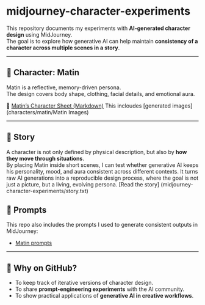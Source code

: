 # midjourney-character-experiments

This repository documents my experiments with **AI-generated character design** using MidJourney.  
The goal is to explore how generative AI can help maintain **consistency of a character across multiple scenes in a story**.

---

## 🌿 Character: Matin
Matin is a reflective, memory-driven persona.  
The design covers body shape, clothing, facial details, and emotional aura.

📄 [Matin’s Character Sheet (Markdown)](characters/matin/description.md)
This incloudes [generated images] (characters/matin/Matin Images)

---

## 📖 Story
A character is not only defined by physical description, but also by **how they move through situations**.  
By placing Matin inside short scenes, I can test whether generative AI keeps his personality, mood, and aura consistent across different contexts.
It turns raw AI generations into a reproducible design process, where the goal is not just a picture, but a living, evolving persona.
[Read the story] (midjourney-character-experiments/story.txt)

## 🎨 Prompts
This repo also includes the prompts I used to generate consistent outputs in MidJourney:  
- [Matin prompts](characters/matin/matin_prompts.txt)

--- 

## 📌 Why on GitHub?
- To keep track of iterative versions of character design.  
- To share **prompt-engineering experiments** with the AI community.  
- To show practical applications of **generative AI in creative workflows**.
